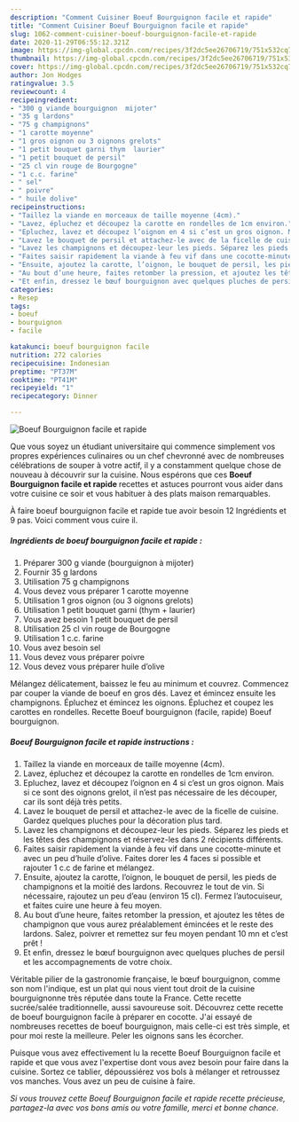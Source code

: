 ```yaml
---
description: "Comment Cuisiner Boeuf Bourguignon facile et rapide"
title: "Comment Cuisiner Boeuf Bourguignon facile et rapide"
slug: 1062-comment-cuisiner-boeuf-bourguignon-facile-et-rapide
date: 2020-11-29T06:55:12.321Z
image: https://img-global.cpcdn.com/recipes/3f2dc5ee26706719/751x532cq70/boeuf-bourguignon-facile-et-rapide-photo-principale-de-la-recette.jpg
thumbnail: https://img-global.cpcdn.com/recipes/3f2dc5ee26706719/751x532cq70/boeuf-bourguignon-facile-et-rapide-photo-principale-de-la-recette.jpg
cover: https://img-global.cpcdn.com/recipes/3f2dc5ee26706719/751x532cq70/boeuf-bourguignon-facile-et-rapide-photo-principale-de-la-recette.jpg
author: Jon Hodges
ratingvalue: 3.5
reviewcount: 4
recipeingredient:
- "300 g viande bourguignon  mijoter"
- "35 g lardons"
- "75 g champignons"
- "1 carotte moyenne"
- "1 gros oignon ou 3 oignons grelots"
- "1 petit bouquet garni thym  laurier"
- "1 petit bouquet de persil"
- "25 cl vin rouge de Bourgogne"
- "1 c.c. farine"
- " sel"
- " poivre"
- " huile dolive"
recipeinstructions:
- "Taillez la viande en morceaux de taille moyenne (4cm)."
- "Lavez, épluchez et découpez la carotte en rondelles de 1cm environ."
- "Epluchez, lavez et découpez l’oignon en 4 si c’est un gros oignon. Mais si ce sont des oignons grelot, il n’est pas nécessaire de les découper, car ils sont déjà très petits."
- "Lavez le bouquet de persil et attachez-le avec de la ficelle de cuisine. Gardez quelques pluches pour la décoration plus tard."
- "Lavez les champignons et découpez-leur les pieds. Séparez les pieds et les têtes des champignons et réservez-les dans 2 récipients différents."
- "Faites saisir rapidement la viande à feu vif dans une cocotte-minute et avec un peu d’huile d’olive. Faites dorer les 4 faces si possible et rajouter 1 c.c de farine et mélangez."
- "Ensuite, ajoutez la carotte, l’oignon, le bouquet de persil, les pieds de champignons et la moitié des lardons. Recouvrez le tout de vin. Si nécessaire, rajoutez un peu d’eau (environ 15 cl). Fermez l’autocuiseur, et faites cuire une heure à feu moyen."
- "Au bout d’une heure, faites retomber la pression, et ajoutez les têtes de champignon que vous aurez préalablement émincées et le reste des lardons. Salez, poivrer et remettez sur feu moyen pendant 10 mn et c’est prêt !"
- "Et enfin, dressez le bœuf bourguignon avec quelques pluches de persil et les accompagnements de votre choix."
categories:
- Resep
tags:
- boeuf
- bourguignon
- facile

katakunci: boeuf bourguignon facile 
nutrition: 272 calories
recipecuisine: Indonesian
preptime: "PT37M"
cooktime: "PT41M"
recipeyield: "1"
recipecategory: Dinner

---
```



![Boeuf Bourguignon facile et rapide](https://img-global.cpcdn.com/recipes/3f2dc5ee26706719/751x532cq70/boeuf-bourguignon-facile-et-rapide-photo-principale-de-la-recette.jpg)

Que vous soyez un étudiant universitaire qui commence simplement vos propres expériences culinaires ou un chef chevronné avec de nombreuses célébrations de souper à votre actif, il y a constamment quelque chose de nouveau à découvrir sur la cuisine. Nous espérons que ces <strong> Boeuf Bourguignon facile et rapide </strong> recettes et astuces pourront vous aider dans votre cuisine ce soir et vous habituer à des plats maison remarquables.

<!--inarticleads1-->

À faire boeuf bourguignon facile et rapide tue avoir besoin 12 Ingrédients et 9 pas. Voici comment vous cuire il.

##### Ingrédients de boeuf bourguignon facile et rapide :

1. Préparer 300 g viande (bourguignon à mijoter)
1. Fournir 35 g lardons
1. Utilisation 75 g champignons
1. Vous devez vous préparer 1 carotte moyenne
1. Utilisation 1 gros oignon (ou 3 oignons grelots)
1. Utilisation 1 petit bouquet garni (thym + laurier)
1. Vous avez besoin 1 petit bouquet de persil
1. Utilisation 25 cl vin rouge de Bourgogne
1. Utilisation 1 c.c. farine
1. Vous avez besoin  sel
1. Vous devez vous préparer  poivre
1. Vous devez vous préparer  huile d’olive


Mélangez délicatement, baissez le feu au minimum et couvrez. Commencez par couper la viande de boeuf en gros dés. Lavez et émincez ensuite les champignons. Épluchez et émincez les oignons. Épluchez et coupez les carottes en rondelles. Recette Boeuf bourguignon (facile, rapide) Boeuf bourguignon. 

<!--inarticleads2-->

##### Boeuf Bourguignon facile et rapide instructions :

1. Taillez la viande en morceaux de taille moyenne (4cm).
1. Lavez, épluchez et découpez la carotte en rondelles de 1cm environ.
1. Epluchez, lavez et découpez l’oignon en 4 si c’est un gros oignon. Mais si ce sont des oignons grelot, il n’est pas nécessaire de les découper, car ils sont déjà très petits.
1. Lavez le bouquet de persil et attachez-le avec de la ficelle de cuisine. Gardez quelques pluches pour la décoration plus tard.
1. Lavez les champignons et découpez-leur les pieds. Séparez les pieds et les têtes des champignons et réservez-les dans 2 récipients différents.
1. Faites saisir rapidement la viande à feu vif dans une cocotte-minute et avec un peu d’huile d’olive. Faites dorer les 4 faces si possible et rajouter 1 c.c de farine et mélangez.
1. Ensuite, ajoutez la carotte, l’oignon, le bouquet de persil, les pieds de champignons et la moitié des lardons. Recouvrez le tout de vin. Si nécessaire, rajoutez un peu d’eau (environ 15 cl). Fermez l’autocuiseur, et faites cuire une heure à feu moyen.
1. Au bout d’une heure, faites retomber la pression, et ajoutez les têtes de champignon que vous aurez préalablement émincées et le reste des lardons. Salez, poivrer et remettez sur feu moyen pendant 10 mn et c’est prêt !
1. Et enfin, dressez le bœuf bourguignon avec quelques pluches de persil et les accompagnements de votre choix.


Véritable pilier de la gastronomie française, le bœuf bourguignon, comme son nom l&#39;indique, est un plat qui nous vient tout droit de la cuisine bourguignonne très réputée dans toute la France. Cette recette sucrée/salée traditionnelle, aussi savoureuse soit. Découvrez cette recette de boeuf bourguignon facile à préparer en cocotte. J&#39;ai essayé de nombreuses recettes de boeuf bourguignon, mais celle-ci est très simple, et pour moi reste la meilleure. Peler les oignons sans les écorcher. 

<!--inarticleads1-->

<p>
Puisque vous avez effectivement lu la recette Boeuf Bourguignon facile et rapide et que vous avez l'expertise dont vous avez besoin pour faire dans la cuisine. Sortez ce tablier, dépoussiérez vos bols à mélanger et retroussez vos manches. Vous avez un peu de cuisine à faire.
</p>

<p>
<i>Si vous trouvez cette Boeuf Bourguignon facile et rapide recette précieuse, partagez-la avec vos bons amis ou votre famille, merci et bonne chance.</i>
</p>
